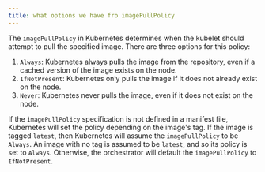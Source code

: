 ```yaml
---
title: what options we have fro imagePullPolicy
---
```



The `imagePullPolicy` in Kubernetes determines when the kubelet should attempt to pull the specified image. There are three options for this policy:

1. `Always`: Kubernetes always pulls the image from the repository, even if a cached version of the image exists on the node.
2. `IfNotPresent`: Kubernetes only pulls the image if it does not already exist on the node.
3. `Never`: Kubernetes never pulls the image, even if it does not exist on the node.

If the `imagePullPolicy` specification is not defined in a manifest file, Kubernetes will set the policy depending on the image's tag. If the image is tagged `latest`, then Kubernetes will assume the `imagePullPolicy` to be `Always`. An image with no tag is assumed to be `latest`, and so its policy is set to `Always`. Otherwise, the orchestrator will default the `imagePullPolicy` to `IfNotPresent`.